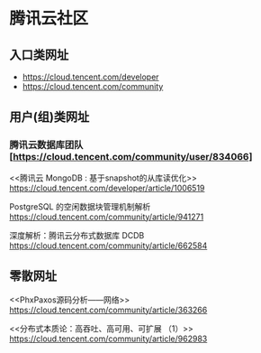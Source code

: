 
# 腾讯云社区

## 入口类网址

- https://cloud.tencent.com/developer
- https://cloud.tencent.com/community


## 用户(组)类网址

### 腾讯云数据库团队 [https://cloud.tencent.com/community/user/834066]



<<腾讯云 MongoDB : 基于snapshot的从库读优化>>
https://cloud.tencent.com/developer/article/1006519

PostgreSQL 的空闲数据块管理机制解析
https://cloud.tencent.com/community/article/941271

深度解析：腾讯云分布式数据库 DCDB
https://cloud.tencent.com/community/article/662584



## 零散网址

<<PhxPaxos源码分析——网络>>
https://cloud.tencent.com/community/article/363266

<<分布式本质论：高吞吐、高可用、可扩展 （1）>>
https://cloud.tencent.com/community/article/962983
